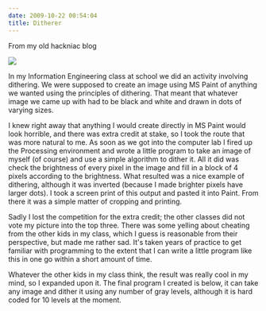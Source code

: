 ```yaml
---
date: 2009-10-22 00:54:04
title: Ditherer
---
```


From my old hackniac blog


![](http://hackniac.com/images/relic/ditherer.png)

In my Information Engineering class at school we did an activity involving dithering. We were supposed to create an image using MS Paint of anything we wanted using the principles of dithering. That meant that whatever image we came up with had to be black and white and drawn in dots of varying sizes.

I knew right away that anything I would create directly in MS Paint would look horrible, and there was extra credit at stake, so I took the route that was more natural to me. As soon as we got into the computer lab I fired up the Processing environment and wrote a little program to take an image of myself (of course) and use a simple algorithm to dither it. All it did was check the brightness of every pixel in the image and fill in a block of 4 pixels according to the brightness. What resulted was a nice example of dithering, although it was inverted (because I made brighter pixels have larger dots). I took a screen print of this output and pasted it into Paint. From there it was a simple matter of cropping and printing.

Sadly I lost the competition for the extra credit; the other classes did not vote my picture into the top three. There was some yelling about cheating from the other kids in my class, which I guess is reasonable from their perspective, but made me rather sad. It's taken years of practice to get familiar with programming to the extent that I can write a little program like this in one go within a short amount of time.

Whatever the other kids in my class think, the result was really cool in my mind, so I expanded upon it. The final program I created is below, it can take any image and dither it using any number of gray levels, although it is hard coded for 10 levels at the moment.
